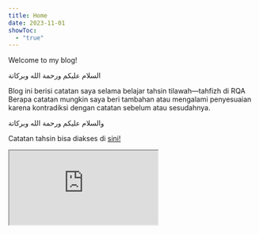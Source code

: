 ```yaml
---
title: Home
date: 2023-11-01
showToc:
  - "true"
---
```



Welcome to my blog!

السلام عليكم ورحمة الله وبركاتة

Blog ini berisi catatan saya selama belajar tahsin tilawah—tahfizh di RQA
Berapa catatan mungkin saya beri tambahan atau mengalami penyesuaian karena kontradiksi dengan catatan sebelum atau sesudahnya.

والسلام عليكم ورحمة الله وبركاتة


Catatan tahsin bisa diakses di  [sini!](blog) 

<iframe src="https://flowershow-new.vercel.app/blog"></iframe>